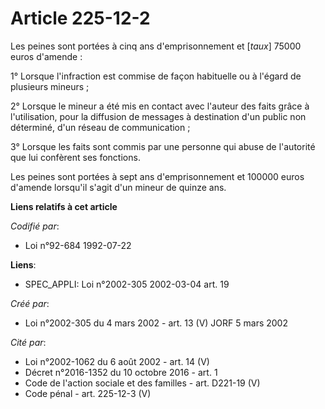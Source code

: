# Article 225-12-2

Les peines sont portées à cinq ans d'emprisonnement et [*taux*] 75000 euros d'amende :

1° Lorsque l'infraction est commise de façon habituelle ou à l'égard de plusieurs mineurs ;

2° Lorsque le mineur a été mis en contact avec l'auteur des faits grâce à l'utilisation, pour la diffusion de messages à
destination d'un public non déterminé, d'un réseau de communication ;

3° Lorsque les faits sont commis par une personne qui abuse de l'autorité que lui confèrent ses fonctions.

Les peines sont portées à sept ans d'emprisonnement et 100000 euros d'amende lorsqu'il s'agit d'un mineur de quinze ans.

**Liens relatifs à cet article**

_Codifié par_:

  - Loi n°92-684 1992-07-22

**Liens**:

  - SPEC_APPLI: Loi n°2002-305 2002-03-04 art. 19

_Créé par_:

  - Loi n°2002-305 du 4 mars 2002 - art. 13 (V) JORF 5 mars 2002

_Cité par_:

  - Loi n°2002-1062 du 6 août 2002 - art. 14 (V)
  - Décret n°2016-1352 du 10 octobre 2016 - art. 1
  - Code de l'action sociale et des familles - art. D221-19 (V)
  - Code pénal - art. 225-12-3 (V)
